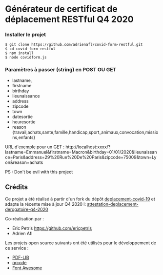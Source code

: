# Générateur de certificat de déplacement RESTful Q4 2020


### Installer le projet

```console
$ git clone https://github.com/adrienafl/covid-form-restful.git
$ cd covid-form-restful
$ npm install
$ node covidform.js
```

### Paramètres à passer (string) en POST OU GET

- lastname, 
- firstname
- birthday
- lieunaissance
- address
- zipcode
- town
- datesortie
- heuresortie 
- reason {travail,achats,sante,famille,handicap,sport_animaux,convocation,missions,enfants}

URL d'exemple pour un GET : http://localhost:xxxx/?lastname=Emmanuel&firstname=Macron&birthday=01/01/2020&lieunaissance=Paris&address=29%20Rue%20De%20Paris&zipcode=75009&town=Lyon&reason=achats

PS : Don't be evil with this project

## Crédits

Ce projet a été réalisé à partir d'un fork du dépôt [deplacement-covid-19](https://github.com/LAB-MI/deplacement-covid-19) et adapte la récente mise à jour Q4 2020 l: [attestation-deplacement-derogatoire-q4-2020](https://github.com/LAB-MI/attestation-deplacement-derogatoire-q4-2020)

Co-réalisation par :
- Eric Petris <https://github.com/ericpetris>
- Adrien Afl

Les projets open source suivants ont été utilisés pour le développement de ce 
service :

- [PDF-LIB](https://pdf-lib.js.org/)
- [qrcode](https://github.com/soldair/node-qrcode)
- [Font Awesome](https://fontawesome.com/license)

